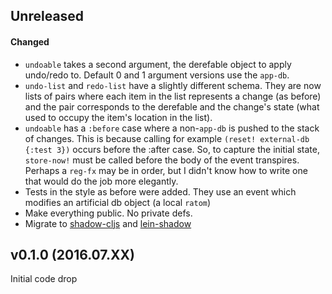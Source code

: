 ## Unreleased

#### Changed

- `undoable` takes a second argument, the derefable object to apply undo/redo to. Default 0 and 1 argument versions use the `app-db`.
- `undo-list` and `redo-list` have a slightly different schema. They are now lists of pairs where each item in the list represents a change (as before) and the pair corresponds to the derefable and the change's state (what used to occupy the item's location in the list).
- `undoable` has a `:before` case where a non-`app-db` is pushed to the stack of changes. This is because calling for example `(reset! external-db {:test 3})` occurs before the :after case. So, to capture the initial state, `store-now!` must be called before the body of the event transpires. Perhaps a `reg-fx` may be in order, but I didn't know how to write one that would do the job more elegantly.
- Tests in the style as before were added. They use an event which modifies an artificial db object (a local `ratom`)
- Make everything public. No private defs.
- Migrate to [shadow-cljs](https://shadow-cljs.github.io/docs/UsersGuide.html) and
  [lein-shadow](https://gitlab.com/nikperic/lein-shadow)

## v0.1.0  (2016.07.XX)

Initial code drop
